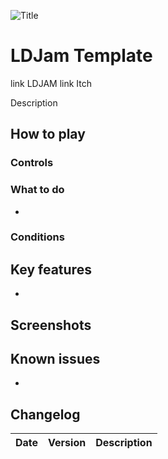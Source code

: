 ![Title](https://github.com/Pentaworks-Group/ldjamTemplate/blob/main/Data/Pentaworks.png?raw=true)

# LDJam Template
link LDJAM
link Itch

Description

## How to play



### Controls



### What to do

* 

### Conditions


## Key features

* 

## Screenshots



## Known issues

* 

## Changelog


|     Date   | Version | Description
|------------|---------|------------

